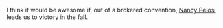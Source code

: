 I think it would be awesome if, out of a brokered convention, <a href="https://www.youtube.com/watch?v=Ty92wz0K-CM&feature=youtu.be&t=18">Nancy Pelosi</a> leads us to victory in the fall.

